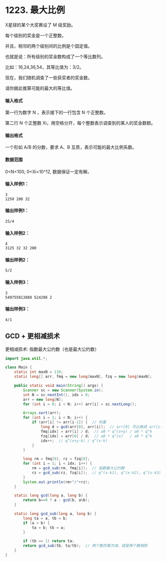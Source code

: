 # 1223. 最大比例

X星球的某个大奖赛设了 M 级奖励。

每个级别的奖金是一个正整数。

并且，相邻的两个级别间的比例是个固定值。

也就是说：所有级别的奖金数构成了一个等比数列。

比如：16,24,36,54，其等比值为：3/2。

现在，我们随机调查了一些获奖者的奖金数。

请你据此推算可能的最大的等比值。

#### 输入格式

第一行为数字 N ，表示接下的一行包含 N 个正整数。

第二行 N 个正整数 Xi，用空格分开，每个整数表示调查到的某人的奖金数额。

#### 输出格式

一个形如 A/B 的分数，要求 A、B 互质，表示可能的最大比例系数。

#### 数据范围

0<N<100, 0<Xi<10^12, 数据保证一定有解。

#### 输入样例1：

```
3
1250 200 32
```

#### 输出样例1：

```
25/4
```

#### 输入样例2：

```
4
3125 32 32 200
```

#### 输出样例2：

```
5/2
```

#### 输入样例3：

```
3
549755813888 524288 2
```

#### 输出样例3：

```
4/1
```



## GCD + 更相减损术

更相减损术: 指数最大公约数（也是最大公约数）

```java
import java.util.*;

class Main {
    static int maxN = 110;
    static long[] arr, fmq = new long[maxN], fzq = new long[maxN];

    public static void main(String[] args) {
        Scanner sc = new Scanner(System.in);
        int N = sc.nextInt(), idx = 0;
        arr = new long[N];
        for (int i = 0; i < N; i++) arr[i] = sc.nextLong();

        Arrays.sort(arr);
        for (int i = 1; i < N; i++) {
            if (arr[i] != arr[i-1]) {  // 判重
                long d = gcd(arr[0], arr[i]);  // arr[0] 可以换成 arr[i-1]
                fmq[idx] = arr[i] / d;  // a0 * q^(x+y) / a0 * q^k
                fzq[idx] = arr[0] / d;  // a0 * q^(x)   / a0 * q^k
                idx++;  // q^(x+y-k) / q^(x-k)
            }
        }

        long rm = fmq[0], rz = fzq[0];
        for (int i = 1; i < idx; i++) {
            rm = gcd_sub(rm, fmq[i]);  // 指数最大公约数
            rz = gcd_sub(rz, fzq[i]);  // q^(x-k1), q^(x-k2), q^(x-k3) 指数的最大公约数
        }
        System.out.println(rm+"/"+rz);
    }

    static long gcd(long a, long b) {
        return b==0 ? a : gcd(b, a%b);
    }

    static long gcd_sub(long a, long b) {
        long ta = a, tb = b;
        if (a < b) {
            ta = b; tb = a;
        }

        if (tb == 1) return ta;
        return gcd_sub(tb, ta/tb);  // 两个数的幂次减，就是两个数相除
    }
}
```

